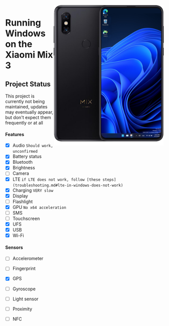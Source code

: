 <img align="right" src="https://github.com/n00b69/woa-perseus/blob/main/perseus.png" width="350" alt="Windows 11 running on perseus">

# Running Windows on the Xiaomi Mix 3

## Project Status
This project is currently not being maintained, updates may eventually appear, but don't expect them frequently or at all

#### Features
- [x] Audio ```Should work, unconfirmed```
- [X] Battery status
- [x] Bluetooth
- [x] Brightness 
- [ ] Camera
- [x] LTE ```if LTE does not work, follow [these steps](troubleshooting.md#lte-in-windows-does-not-work)```
- [x] Charging ```VERY slow```
- [x] Display
- [ ] Flashlight
- [x] GPU  ```No x64 acceleration```
- [ ] SMS
- [ ] Touchscreen
- [x] UFS
- [x] USB
- [x] Wi-Fi

#### Sensors
- [ ] Accelerometer
- [ ] Fingerprint
- [x] GPS
- [ ] Gyroscope
- [ ] Light sensor
- [ ] Proximity
- [ ] NFC





















